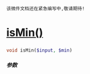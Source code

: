     该微件文档还在紧急编写中,敬请期待!
[isMin()](http://twinh.github.com/widget/api/isMin)
===================================================



### 
```php
void isMin($input, $min)
```

##### 参数

